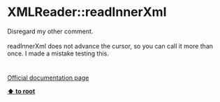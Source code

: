 # XMLReader::readInnerXml




<div class="phpcode"><span class="html">
Disregard my other comment.<br><br>readInnerXml does not advance the cursor, so you can call it more than once. I made a mistake testing this.</span>
</div>
  

#

[Official documentation page](https://www.php.net/manual/en/xmlreader.readinnerxml.php)

**[⬆ to root](/)**